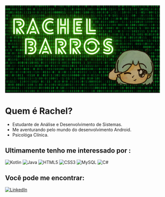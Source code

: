  
![Banner](poster.png)

# Quem é Rachel?


* Estudante de Análise e Desenvolvimento de Sistemas.
* Me aventurando pelo mundo do desenvolvimento Android.
* Psicológa Clínica.



## Ultimamente tenho me interessado por :

<img alt="Kotlin" src="https://img.shields.io/badge/kotlin-%230095D5.svg?style=for-the-badge&logo=kotlin&logoColor=white"/> 
<img alt="Java" src="https://img.shields.io/badge/java-%23ED8B00.svg?style=for-the-badge&logo=java&logoColor=white"/>

<img alt="HTML5" src="https://img.shields.io/badge/html5-%23E34F26.svg?style=for-the-badge&logo=html5&logoColor=white"/>
<img alt="CSS3" src="https://img.shields.io/badge/css3-%231572B6.svg?style=for-the-badge&logo=css3&logoColor=white"/>

<img alt="MySQL" src="https://img.shields.io/badge/mysql-%2300f.svg?style=for-the-badge&logo=mysql&logoColor=white"/>
	
<img alt="C#" src="https://img.shields.io/badge/c%23-%23239120.svg?style=for-the-badge&logo=c-sharp&logoColor=white"/>


<br>

## Você pode me encontrar:

<a href="https://www.linkedin.com/in/rachel-nunes-machado-de-barros-3119011b8/"><img alt="LinkedIn" src="https://img.shields.io/badge/linkedin-%230077B5.svg?style=for-the-badge&logo=linkedin&logoColor=white"/></a>